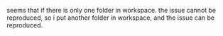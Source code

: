 seems that if there is only one folder in workspace. the issue cannot be reproduced, so i put another folder in workspace, and the issue can be reproduced.
